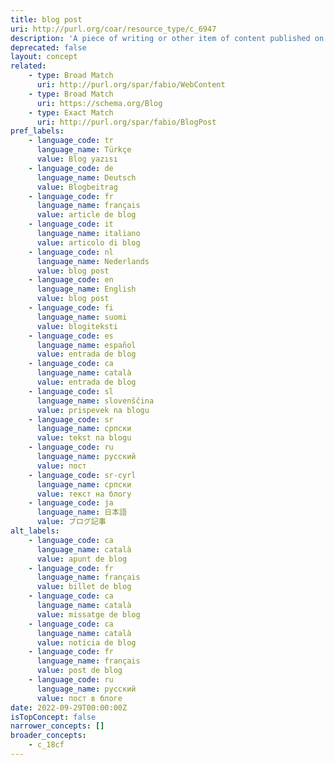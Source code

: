```yaml
---
title: blog post
uri: http://purl.org/coar/resource_type/c_6947
description: 'A piece of writing or other item of content published on a blog. [Source: https://www.lexico.com/definition/blog_post]'
deprecated: false
layout: concept
related:
    - type: Broad Match
      uri: http://purl.org/spar/fabio/WebContent
    - type: Broad Match
      uri: https://schema.org/Blog
    - type: Exact Match
      uri: http://purl.org/spar/fabio/BlogPost
pref_labels:
    - language_code: tr
      language_name: Türkçe
      value: Blog yazısı
    - language_code: de
      language_name: Deutsch
      value: Blogbeitrag
    - language_code: fr
      language_name: français
      value: article de blog
    - language_code: it
      language_name: italiano
      value: articolo di blog
    - language_code: nl
      language_name: Nederlands
      value: blog post
    - language_code: en
      language_name: English
      value: blog post
    - language_code: fi
      language_name: suomi
      value: blogiteksti
    - language_code: es
      language_name: español
      value: entrada de blog
    - language_code: ca
      language_name: català
      value: entrada de blog
    - language_code: sl
      language_name: slovenščina
      value: prispevek na blogu
    - language_code: sr
      language_name: српски
      value: tekst na blogu
    - language_code: ru
      language_name: русский
      value: пост
    - language_code: sr-cyrl
      language_name: српски
      value: текст на блогу
    - language_code: ja
      language_name: 日本語
      value: ブログ記事
alt_labels:
    - language_code: ca
      language_name: català
      value: apunt de blog
    - language_code: fr
      language_name: français
      value: billet de blog
    - language_code: ca
      language_name: català
      value: missatge de blog
    - language_code: ca
      language_name: català
      value: notícia de blog
    - language_code: fr
      language_name: français
      value: post de blog
    - language_code: ru
      language_name: русский
      value: пост в блоге
date: 2022-09-29T00:00:00Z
isTopConcept: false
narrower_concepts: []
broader_concepts:
    - c_18cf
---
```


